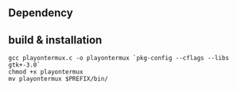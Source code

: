 ## Dependency

## build & installation 

```
gcc playontermux.c -o playontermux `pkg-config --cflags --libs gtk+-3.0`
chmod +x playontermux
mv playontermux $PREFIX/bin/
```
